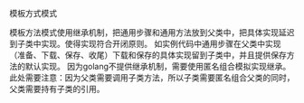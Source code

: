 模板方式模式

模板方法模式使用继承机制，把通用步骤和通用方法放到父类中，把具体实现延迟到子类中实现。使得实现符合开闭原则。
如实例代码中通用步骤在父类中实现（准备、下载、保存、收尾）下载和保存的具体实现留到子类中，并且提供保存方法的默认实现。
因为golang不提供继承机制，需要使用匿名组合模拟实现继承。
此处需要注意：因为父类需要调用子类方法，所以子类需要匿名组合父类的同时，父类需要持有子类的引用。